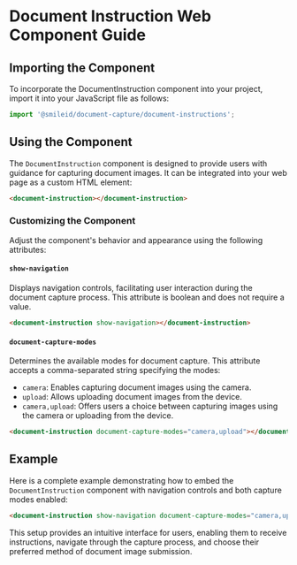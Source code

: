# Document Instruction Web Component Guide

## Importing the Component

To incorporate the DocumentInstruction component into your project, import it into your JavaScript file as follows:

```js
import '@smileid/document-capture/document-instructions';
```

## Using the Component

The `DocumentInstruction` component is designed to provide users with guidance for capturing document images. It can be integrated into your web page as a custom HTML element:

```html
<document-instruction></document-instruction>
```

### Customizing the Component

Adjust the component's behavior and appearance using the following attributes:

#### `show-navigation`

Displays navigation controls, facilitating user interaction during the document capture process. This attribute is boolean and does not require a value.

```html
<document-instruction show-navigation></document-instruction>
```

#### `document-capture-modes`

Determines the available modes for document capture. This attribute accepts a comma-separated string specifying the modes:

- `camera`: Enables capturing document images using the camera.
- `upload`: Allows uploading document images from the device.
- `camera,upload`: Offers users a choice between capturing images using the camera or uploading from the device.

```html
<document-instruction document-capture-modes="camera,upload"></document-instruction>
```

## Example

Here is a complete example demonstrating how to embed the `DocumentInstruction` component with navigation controls and both capture modes enabled:

```html
<document-instruction show-navigation document-capture-modes="camera,upload"></document-instruction>
```

This setup provides an intuitive interface for users, enabling them to receive instructions, navigate through the capture process, and choose their preferred method of document image submission.
